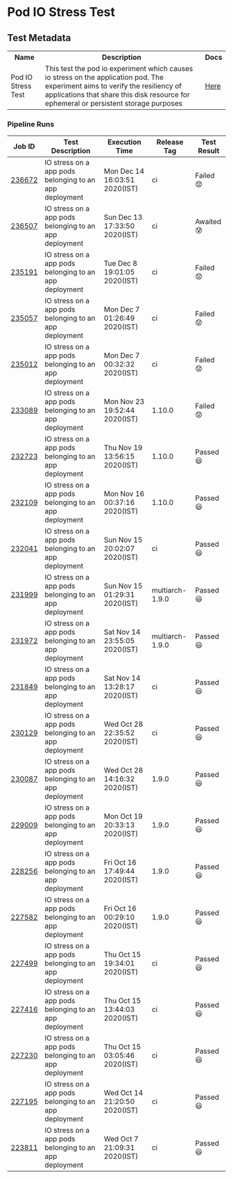 # Pod IO Stress Test

## Test Metadata
<table>
    <tr>
        <th> Name </th>
        <th> Description </th>
        <th> Docs </th>
    </tr>
    <tr>
        <td> Pod IO Stress Test </td>
        <td> This test the pod io experiment which causes io stress on the application pod. The experiment aims to verify the resiliency of applications that share this disk resource for ephemeral or persistent storage purposes</td>
       <td>  <a href="https://docs.litmuschaos.io/docs/pod-io-stress/"> Here </a> </td>
    </tr>
 </table>

### Pipeline Runs
 

| Job ID |   Test Description         | Execution Time | Release Tag   | Test Result   |
 |---------|---------------------------| --------------|--------|--------|
|     <a href= "https://gitlab.mayadata.io/litmuschaos/litmus-e2e/-/jobs/236672">236672</a>           |  IO stress on a app pods belonging to an app deployment           | Mon Dec 14 16:03:51 2020(IST)  | ci | Failed :worried: |
|     <a href= "https://gitlab.mayadata.io/litmuschaos/litmus-e2e/-/jobs/236507">236507</a>           |  IO stress on a app pods belonging to an app deployment           | Sun Dec 13 17:33:50 2020(IST)  | ci | Awaited :cold_sweat: |
|     <a href= "https://gitlab.mayadata.io/litmuschaos/litmus-e2e/-/jobs/235191">235191</a>           |  IO stress on a app pods belonging to an app deployment           | Tue Dec  8 19:01:05 2020(IST)  | ci | Failed :worried: |
|     <a href= "https://gitlab.mayadata.io/litmuschaos/litmus-e2e/-/jobs/235057">235057</a>           |  IO stress on a app pods belonging to an app deployment           | Mon Dec  7 01:26:49 2020(IST)  | ci | Failed :worried: |
|     <a href= "https://gitlab.mayadata.io/litmuschaos/litmus-e2e/-/jobs/235012">235012</a>           |  IO stress on a app pods belonging to an app deployment           | Mon Dec  7 00:32:32 2020(IST)  | ci | Failed :worried: |
|     <a href= "https://gitlab.mayadata.io/litmuschaos/litmus-e2e/-/jobs/233089">233089</a>           |  IO stress on a app pods belonging to an app deployment           | Mon Nov 23 19:52:44 2020(IST)  | 1.10.0 | Failed :worried: |
|     <a href= "https://gitlab.mayadata.io/litmuschaos/litmus-e2e/-/jobs/232723">232723</a>           |  IO stress on a app pods belonging to an app deployment           | Thu Nov 19 13:56:15 2020(IST)  | 1.10.0 | Passed :smiley: |
|     <a href= "https://gitlab.mayadata.io/litmuschaos/litmus-e2e/-/jobs/232109">232109</a>           |  IO stress on a app pods belonging to an app deployment           | Mon Nov 16 00:37:16 2020(IST)  | 1.10.0 | Passed :smiley: |
|     <a href= "https://gitlab.mayadata.io/litmuschaos/litmus-e2e/-/jobs/232041">232041</a>           |  IO stress on a app pods belonging to an app deployment           | Sun Nov 15 20:02:07 2020(IST)  | ci | Passed :smiley: |
|     <a href= "https://gitlab.mayadata.io/litmuschaos/litmus-e2e/-/jobs/231999">231999</a>           |  IO stress on a app pods belonging to an app deployment           | Sun Nov 15 01:29:31 2020(IST)  | multiarch-1.9.0 | Passed :smiley: |
|     <a href= "https://gitlab.mayadata.io/litmuschaos/litmus-e2e/-/jobs/231972">231972</a>           |  IO stress on a app pods belonging to an app deployment           | Sat Nov 14 23:55:05 2020(IST)  | multiarch-1.9.0 | Passed :smiley: |
|     <a href= "https://gitlab.mayadata.io/litmuschaos/litmus-e2e/-/jobs/231849">231849</a>           |  IO stress on a app pods belonging to an app deployment           | Sat Nov 14 13:28:17 2020(IST)  | ci | Passed :smiley: |
|     <a href= "https://gitlab.mayadata.io/litmuschaos/litmus-e2e/-/jobs/230129">230129</a>           |  IO stress on a app pods belonging to an app deployment           | Wed Oct 28 22:35:52 2020(IST)  | ci | Passed :smiley: |
|     <a href= "https://gitlab.mayadata.io/litmuschaos/litmus-e2e/-/jobs/230087">230087</a>           |  IO stress on a app pods belonging to an app deployment           | Wed Oct 28 14:16:32 2020(IST)  | 1.9.0 | Passed :smiley: |
|     <a href= "https://gitlab.mayadata.io/litmuschaos/litmus-e2e/-/jobs/229009">229009</a>           |  IO stress on a app pods belonging to an app deployment           | Mon Oct 19 20:33:13 2020(IST)  | 1.9.0 | Passed :smiley: |
|     <a href= "https://gitlab.mayadata.io/litmuschaos/litmus-e2e/-/jobs/228256">228256</a>           |  IO stress on a app pods belonging to an app deployment           | Fri Oct 16 17:49:44 2020(IST)  | 1.9.0 | Passed :smiley: |
|     <a href= "https://gitlab.mayadata.io/litmuschaos/litmus-e2e/-/jobs/227582">227582</a>           |  IO stress on a app pods belonging to an app deployment           | Fri Oct 16 00:29:10 2020(IST)  | 1.9.0 | Passed :smiley: |
|     <a href= "https://gitlab.mayadata.io/litmuschaos/litmus-e2e/-/jobs/227499">227499</a>           |  IO stress on a app pods belonging to an app deployment           | Thu Oct 15 19:34:01 2020(IST)  | ci | Passed :smiley: |
|     <a href= "https://gitlab.mayadata.io/litmuschaos/litmus-e2e/-/jobs/227416">227416</a>           |  IO stress on a app pods belonging to an app deployment           | Thu Oct 15 13:44:03 2020(IST)  | ci | Passed :smiley: |
|     <a href= "https://gitlab.mayadata.io/litmuschaos/litmus-e2e/-/jobs/227230">227230</a>           |  IO stress on a app pods belonging to an app deployment           | Thu Oct 15 03:05:46 2020(IST)  | ci | Passed :smiley: |
|     <a href= "https://gitlab.mayadata.io/litmuschaos/litmus-e2e/-/jobs/227195">227195</a>           |  IO stress on a app pods belonging to an app deployment           | Wed Oct 14 21:20:50 2020(IST)  | ci | Passed :smiley: |
 |    <a href= "https://gitlab.mayadata.io/litmuschaos/litmus-e2e/-/jobs/223811">223811</a>   |  IO stress on a app pods belonging to an app deployment           |  Wed Oct  7 21:09:31 2020(IST)     |ci  |Passed :smiley:  |
